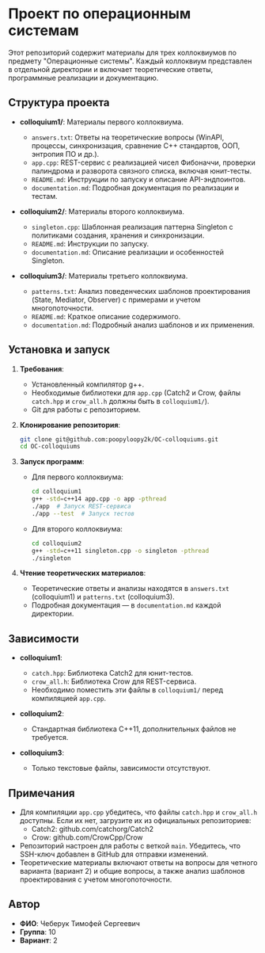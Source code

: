# Проект по операционным системам

Этот репозиторий содержит материалы для трех коллоквиумов по предмету "Операционные системы". Каждый коллоквиум представлен в отдельной директории и включает теоретические ответы, программные реализации и документацию.

## Структура проекта

- **colloquium1/**: Материалы первого коллоквиума.

  - `answers.txt`: Ответы на теоретические вопросы (WinAPI, процессы, синхронизация, сравнение C++ стандартов, ООП, энтропия ПО и др.).
  - `app.cpp`: REST-сервис с реализацией чисел Фибоначчи, проверки палиндрома и разворота связного списка, включая юнит-тесты.
  - `README.md`: Инструкции по запуску и описание API-эндпоинтов.
  - `documentation.md`: Подробная документация по реализации и тестам.

- **colloquium2/**: Материалы второго коллоквиума.

  - `singleton.cpp`: Шаблонная реализация паттерна Singleton с политиками создания, хранения и синхронизации.
  - `README.md`: Инструкции по запуску.
  - `documentation.md`: Описание реализации и особенностей Singleton.

- **colloquium3/**: Материалы третьего коллоквиума.

  - `patterns.txt`: Анализ поведенческих шаблонов проектирования (State, Mediator, Observer) с примерами и учетом многопоточности.
  - `README.md`: Краткое описание содержимого.
  - `documentation.md`: Подробный анализ шаблонов и их применения.

## Установка и запуск

1. **Требования**:

   - Установленный компилятор g++.
   - Необходимые библиотеки для `app.cpp` (Catch2 и Crow, файлы `catch.hpp` и `crow_all.h` должны быть в `colloquium1/`).
   - Git для работы с репозиторием.

2. **Клонирование репозитория**:

   ```bash
   git clone git@github.com:poopyloopy2k/OC-colloquiums.git
   cd OC-colloquiums
   ```

3. **Запуск программ**:

   - Для первого коллоквиума:

     ```bash
     cd colloquium1
     g++ -std=c++14 app.cpp -o app -pthread
     ./app  # Запуск REST-сервиса
     ./app --test  # Запуск тестов
     ```
   - Для второго коллоквиума:

     ```bash
     cd colloquium2
     g++ -std=c++11 singleton.cpp -o singleton -pthread
     ./singleton
     ```

4. **Чтение теоретических материалов**:

   - Теоретические ответы и анализы находятся в `answers.txt` (colloquium1) и `patterns.txt` (colloquium3).
   - Подробная документация — в `documentation.md` каждой директории.

## Зависимости

- **colloquium1**:

  - `catch.hpp`: Библиотека Catch2 для юнит-тестов.
  - `crow_all.h`: Библиотека Crow для REST-сервиса.
  - Необходимо поместить эти файлы в `colloquium1/` перед компиляцией `app.cpp`.

- **colloquium2**:

  - Стандартная библиотека C++11, дополнительных файлов не требуется.

- **colloquium3**:

  - Только текстовые файлы, зависимости отсутствуют.

## Примечания

- Для компиляции `app.cpp` убедитесь, что файлы `catch.hpp` и `crow_all.h` доступны. Если их нет, загрузите их из официальных репозиториев:
  - Catch2: github.com/catchorg/Catch2
  - Crow: github.com/CrowCpp/Crow
- Репозиторий настроен для работы с веткой `main`. Убедитесь, что SSH-ключ добавлен в GitHub для отправки изменений.
- Теоретические материалы включают ответы на вопросы для четного варианта (вариант 2) и общие вопросы, а также анализ шаблонов проектирования с учетом многопоточности.

## Автор

- **ФИО**: Чеберук Тимофей Сергеевич
- **Группа**: 10
- **Вариант**: 2
